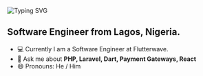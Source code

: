 ![Typing SVG](https://readme-typing-svg.herokuapp.com?font=Architects+Daughter&color=ffffff&size=30&lines=Hi+there+👋,+I'm+Abraham;I'm+a+Fullstack+Developer)

## Software Engineer from Lagos, Nigeria.

- 💻 Currently I am a Software Engineer at Flutterwave.
- 💬 Ask me about **PHP, Laravel, Dart, Payment Gateways, React**
- 😄 Pronouns: He / Him
